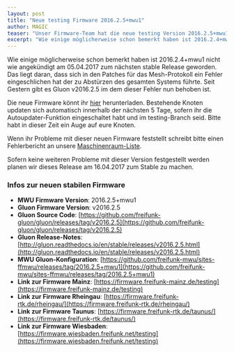 ```yaml
---
layout: post
title: "Neue testing Firmware 2016.2.5+mwu1"
author: MAGIC
teaser: "Unser Firmware-Team hat die neue testing Version 2016.2.5+mwu1 der Freifunk-Firmware veröffentlicht."
excerpt: "Wie einige möglicherweise schon bemerkt haben ist 2016.2.4+mwu1 nicht wie angekündigt am 05.04.2017 zum nächsten stable Release geworden."
---
```


Wie einige möglicherweise schon bemerkt haben ist 2016.2.4+mwu1 nicht wie angekündigt am 05.04.2017 zum nächsten stable Release geworden. Das liegt daran, dass sich in den Patches für das Mesh-Protokoll ein Fehler eingeschlichen hat der zu Abstürzen des gesamten Systems führte. Seit Gestern gibt es Gluon v2016.2.5 im dem dieser Fehler nun behoben ist.

Die neue Firmware könnt ihr [hier](/firmware.html) herunterladen. Bestehende Knoten updaten sich automatisch innerhalb der nächsten 5 Tage, sofern ihr die Autoupdater-Funktion eingeschaltet habt und im testing-Branch seid. Bitte habt in dieser Zeit ein Auge auf eure Knoten.

Wenn ihr Probleme mit dieser neuen Firmware feststellt schreibt bitte einen Fehlerbericht an unsere [Maschinenraum-Liste](https://lists.freifunk-mwu.de/mailman/listinfo/maschinenraum).

Sofern keine weiteren Probleme mit dieser Version festgestellt werden planen wir dieses Release am 16.04.2017 zum Stable zu machen.

### Infos zur neuen stabilen Firmware

* **MWU Firmware Version**: 2016.2.5+mwu1
* **Gluon Firmware Version**: v2016.2.5
* **Gluon Source Code**: [https://github.com/freifunk-gluon/gluon/releases/tag/v2016.2.5](https://github.com/freifunk-gluon/gluon/releases/tag/v2016.2.5)
* **Gluon Release-Notes**: [http://gluon.readthedocs.io/en/stable/releases/v2016.2.5.html](http://gluon.readthedocs.io/en/stable/releases/v2016.2.5.html)
* **MWU Gluon-Konfiguration**: [https://github.com/freifunk-mwu/sites-ffmwu/releases/tag/2016.2.5+mwu1](https://github.com/freifunk-mwu/sites-ffmwu/releases/tag/2016.2.5+mwu1)
* **Link zur Firmware Mainz**: [https://firmware.freifunk-mainz.de/testing](https://firmware.freifunk-mainz.de/testing)
* **Link zur Firmware Rheingau**: [https://firmware.freifunk-rtk.de/rheingau/](https://firmware.freifunk-rtk.de/rheingau/)
* **Link zur Firmware Taunus**: [https://firmware.freifunk-rtk.de/taunus/](https://firmware.freifunk-rtk.de/taunus/)
* **Link zur Firmware Wiesbaden**: [https://firmware.wiesbaden.freifunk.net/testing](https://firmware.wiesbaden.freifunk.net/testing)